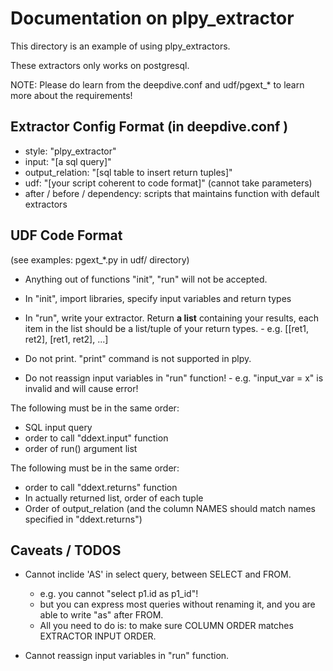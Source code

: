 Documentation on plpy_extractor
====

This directory is an example of using plpy_extractors.

These extractors only works on postgresql.

NOTE: Please do learn from the deepdive.conf and udf/pgext_* to learn more about the requirements!



Extractor Config Format (in deepdive.conf )
----
- style: "plpy_extractor"
- input: "[a sql query]"
- output_relation: "[sql table to insert return tuples]"
- udf: "[your script coherent to code format]"  (cannot take parameters)
- after / before / dependency: scripts that maintains function with default extractors


UDF Code Format
----

(see examples: pgext_*.py in udf/ directory)

- Anything out of functions "init", "run" will not be accepted.
- In "init", import libraries, specify input variables and return types
- In "run", write your extractor. Return **a list** containing your results, each item in the list should be a list/tuple of your return types.
        - e.g. [[ret1, ret2], [ret1, ret2], ...]

- Do not print. "print" command is not supported in plpy.
- Do not reassign input variables in "run" function!
        - e.g. "input_var = x" is invalid and will cause error!

The following must be in the same order:
- SQL input query
- order to call "ddext.input" function
- order of run() argument list

The following must be in the same order:
- order to call "ddext.returns" function
- In actually returned list, order of each tuple
- Order of output_relation (and the column NAMES should match names specified in "ddext.returns")


Caveats / TODOS
----
- Cannot inclide 'AS' in select query, between SELECT and FROM.
    - e.g. you cannot "select p1.id as p1_id"!
    - but you can express most queries without renaming it, and you are able to write "as" after FROM.
    - All you need to do is: to make sure COLUMN ORDER matches EXTRACTOR INPUT ORDER.

- Cannot reassign input variables in "run" function.

